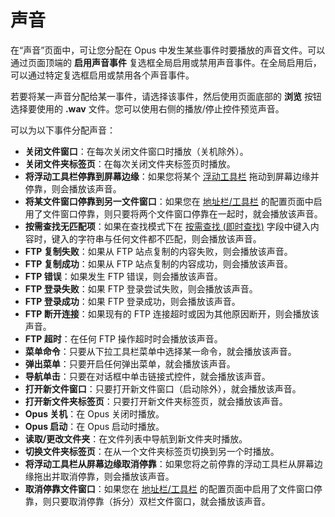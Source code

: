 # 声音

在“声音”页面中，可让您分配在 Opus 中发生某些事件时要播放的声音文件。可以通过页面顶端的 **启用声音事件** 复选框全局启用或禁用声音事件。在全局启用后，可以通过特定复选框启用或禁用各个声音事件。

若要将某一声音分配给某一事件，请选择该事件，然后使用页面底部的 **浏览** 按钮选择要使用的 **.wav** 文件。您可以使用右侧的播放/停止控件预览声音。

可以为以下事件分配声音：

- **关闭文件窗口**：在每次关闭文件窗口时播放（关机除外）。
- **关闭文件夹标签页**：在每次关闭文件夹标签页时播放。
- **将浮动工具栏停靠到屏幕边缘**：如果您将某个 [浮动工具栏](/Manual/additional_functionality/floating_toolbars/README.zh.md) 拖动到屏幕边缘并停靠，则会播放该声音。
- **将某文件窗口停靠到另一文件窗口**：如果您在 [地址栏/工具栏](../location_bar/toolbars.zh.md) 的配置页面中启用了文件窗口停靠，则只要将两个文件窗口停靠在一起时，就会播放该声音。
- **按需查找无匹配项**：如果在查找模式下在 [按需查找 (即时查找)](Manual/basic_concepts/the_lister/find-as-you-type_field.zh.md) 字段中键入内容时，键入的字符串与任何文件都不匹配，则会播放该声音。
- **FTP 复制失败**：如果从 FTP 站点复制的内容失败，则会播放该声音。
- **FTP 复制成功**：如果从 FTP 站点复制的内容成功，则会播放该声音。
- **FTP 错误**：如果发生 FTP 错误，则会播放该声音。
- **FTP 登录失败**：如果 FTP 登录尝试失败，则会播放该声音。
- **FTP 登录成功**：如果 FTP 登录成功，则会播放该声音。
- **FTP 断开连接**：如果现有的 FTP 连接超时或因为其他原因断开，则会播放该声音。
- **FTP 超时**：在任何 FTP 操作超时时会播放该声音。
- **菜单命令**：只要从下拉工具栏菜单中选择某一命令，就会播放该声音。
- **弹出菜单**：只要开启任何弹出菜单，就会播放该声音。
- **导航单击**：只要在对话框中单击链接式控件，就会播放该声音。
- **打开新文件窗口**：只要打开新文件窗口（启动除外），就会播放该声音。
- **打开新文件夹标签页**：只要打开新文件夹标签页，就会播放该声音。
- **Opus 关机**：在 Opus 关闭时播放。
- **Opus 启动**：在 Opus 启动时播放。
- **读取/更改文件夹**：在文件列表中导航到新文件夹时播放。
- **切换文件夹标签页**：在从一个文件夹标签页切换到另一个时播放。
- **将浮动工具栏从屏幕边缘取消停靠**：如果您将之前停靠的浮动工具栏从屏幕边缘拖出并取消停靠，则会播放该声音。
- **取消停靠文件窗口**：如果您在 [地址栏/工具栏](../location_bar/toolbars.zh.md) 的配置页面中启用了文件窗口停靠，则只要取消停靠（拆分）双栏文件窗口，就会播放该声音。